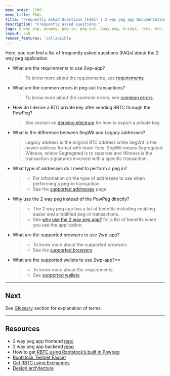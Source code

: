 ```yaml
---
menu_order: 1300
menu_title: FAQs
title: "Frequently Asked Questions (FAQs) | 2 way peg app Documentation"
description: "Frequently asked questions."
tags: 2 way peg, powpeg, peg-in, peg-out, 2way-peg, bridge, rbtc, btc, rootstock, testnet, mainnet, guide, setup, integrate, use
layout: rsk
render_features: 'collapsible'
---
```


Here, you can find a list of frequently asked questions (FAQs) about the 2 way peg application.

[](#top "collapsible")
- What are the requirements to use 2wp-app?
    > To know more about the requirements, see [requirements](/guides/two-way-peg-app/requirements/)
- What are the common errors in peg-out transactions?
    > To know more about the common errors, see [common errors](/guides/two-way-peg-app/pegout/pegout-common-errors).
- How do I derive a BTC private key after sending RBTC through the PowPeg?
    > See section on [deriving electrum](/guides/two-way-peg-app/pegout/deriving-electrum#getting-a-wallet-private-key) for how to export a private key.
- What is the difference between SegWit and Legacy addresses?
    > Legacy address is the original BTC address while SegWit is the newer address format with lower fees. SegWit means Segregated Witness, where Segregated is to separate and Witness is the transaction signatures involved with a specific transaction.
- What type of addresses do I need to perform a peg in?
    > - For information on the type of addresses to use when performing a peg-in transaction
    > - See the [supported addresses](/guides/two-way-peg-app/supported-addresses) page.
- Why use the 2 way peg instead of the PowPeg directly? 
    > - The 2 way peg app has a lot of benefits including enabling easier and simplified peg-in transactions.
    > - See [why use the 2 way peg app?](/guides/two-way-peg-app/overview#why-use-the-2-way-peg-app) for a list of benefits when you use the application.
- What are the supported browsers to use 2wp-app?
    > - To know more about the supported browsers
    > - See the [supported browsers](/guides/two-way-peg-app/supported-browsers).
- What are the supported wallets to use 2wp-app?**
    > - To know more about the requirements;
    > - See [supported wallets](/guides/two-way-peg-app/supported-wallets).

----

## Next

See [Glossary](/guides/two-way-peg-app/glossary/) section for explanation of terms.

----

## Resources

* 2 way peg app frontend [repo](https://github.com/rsksmart/2wp-app)
* 2 way peg app backend [repo](https://github.com/rsksmart/2wp-api)
* How to get [RBTC using Rootstock’s built in Powpeg](/guides/get-crypto-on-rsk/powpeg-btc-rbtc/)
* [Rootstock Testnet Faucet](https://faucet.rootstock.io/)
* [Get RBTC using Exchanges](/guides/get-crypto-on-rsk/rbtc-exchanges/)
* [Design architecture](/guides/two-way-peg-app/advanced-operations/design-architecture/)
